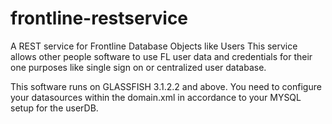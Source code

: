 frontline-restservice
=====================

A REST service for Frontline Database Objects like Users
This service allows other people software to use FL user data and credentials for their one purposes like single sign on or centralized user database.

This software runs on GLASSFISH 3.1.2.2 and above.
You need to configure your datasources within the domain.xml in accordance to your MYSQL setup for the userDB.

